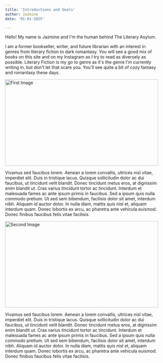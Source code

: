```yaml
---
title: 'Introductions and Goals'
author: Jazmine
date: '01-01-2025'

---
```


Hello! My name is Jazmine and I'm the human behind The Literary Asylum. 

I am a former bookseller, writer, and future librarian with an interest in genres from literary fiction to dark romantasy. You will see a good mix of books on this site and on my Instagram as I try to read as diversely as possible. Literary Fiction is my go to genre as it's the genre I'm currently writing in, but don't let that scare you. You'll see quite a bit of cozy fantasy and romantasy these days. 

<div class="center">
  <img class="pro-img" width="500px" height="281" src="/image/bb_stack.png" alt="First Image" />
</div>

Vivamus sed faucibus lorem. Aenean a lorem convallis, ultrices nisl vitae, imperdiet elit. Duis in tristique lacus. Quisque sollicitudin dolor ac dui faucibus, ut tincidunt velit blandit. Donec tincidunt metus eros, at dignissim enim blandit ut. Cras varius tincidunt tortor ac tincidunt. Interdum et malesuada fames ac ante ipsum primis in faucibus. Sed a ipsum quis nulla commodo pretium. Ut sed sem bibendum, facilisis dolor sit amet, interdum nibh. Aliquam id auctor dolor. In nulla diam, mattis quis nisl et, aliquam interdum quam. Donec lobortis ex arcu, ac pharetra ante vehicula euismod. Donec finibus faucibus felis vitae facilisis.

<div class="center">
  <img class="pro-img" width="500px" height="281" src="/image-2.webp" alt="Second Image" />
</div>

Vivamus sed faucibus lorem. Aenean a lorem convallis, ultrices nisl vitae, imperdiet elit. Duis in tristique lacus. Quisque sollicitudin dolor ac dui faucibus, ut tincidunt velit blandit. Donec tincidunt metus eros, at dignissim enim blandit ut. Cras varius tincidunt tortor ac tincidunt. Interdum et malesuada fames ac ante ipsum primis in faucibus. Sed a ipsum quis nulla commodo pretium. Ut sed sem bibendum, facilisis dolor sit amet, interdum nibh. Aliquam id auctor dolor. In nulla diam, mattis quis nisl et, aliquam interdum quam. Donec lobortis ex arcu, ac pharetra ante vehicula euismod. Donec finibus faucibus felis vitae facilisis.
